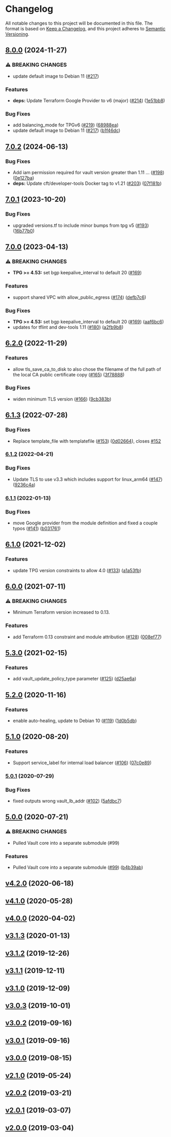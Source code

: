 # Changelog
All notable changes to this project will be documented in this file.
The format is based on
[Keep a Changelog](https://keepachangelog.com/en/1.0.0/),
and this project adheres to
[Semantic Versioning](https://semver.org/spec/v2.0.0.html).


## [8.0.0](https://github.com/terraform-google-modules/terraform-google-vault/compare/v7.0.2...v8.0.0) (2024-11-27)


### ⚠ BREAKING CHANGES

* update default image to Debian 11 ([#217](https://github.com/terraform-google-modules/terraform-google-vault/issues/217))

### Features

* **deps:** Update Terraform Google Provider to v6 (major) ([#214](https://github.com/terraform-google-modules/terraform-google-vault/issues/214)) ([1e51bb8](https://github.com/terraform-google-modules/terraform-google-vault/commit/1e51bb8eedce371d5840e126789e769df9efeefe))


### Bug Fixes

* add balancing_mode for TPGv6 ([#219](https://github.com/terraform-google-modules/terraform-google-vault/issues/219)) ([68988ea](https://github.com/terraform-google-modules/terraform-google-vault/commit/68988eac4d2a84309056faf53e8c316bed257bc1))
* update default image to Debian 11 ([#217](https://github.com/terraform-google-modules/terraform-google-vault/issues/217)) ([b1f46dc](https://github.com/terraform-google-modules/terraform-google-vault/commit/b1f46dce74542d558d2805a726c059251b4ee235))

## [7.0.2](https://github.com/terraform-google-modules/terraform-google-vault/compare/v7.0.1...v7.0.2) (2024-06-13)


### Bug Fixes

* Add iam permission required for vault version greater than 1.11 … ([#198](https://github.com/terraform-google-modules/terraform-google-vault/issues/198)) ([0e127ba](https://github.com/terraform-google-modules/terraform-google-vault/commit/0e127baaac6ecf3ef84b46ef8669380f3292ff26))
* **deps:** Update cft/developer-tools Docker tag to v1.21 ([#203](https://github.com/terraform-google-modules/terraform-google-vault/issues/203)) ([07f181b](https://github.com/terraform-google-modules/terraform-google-vault/commit/07f181bd7656a8fc34cd3a51086b3f807456148e))

## [7.0.1](https://github.com/terraform-google-modules/terraform-google-vault/compare/v7.0.0...v7.0.1) (2023-10-20)


### Bug Fixes

* upgraded versions.tf to include minor bumps from tpg v5 ([#193](https://github.com/terraform-google-modules/terraform-google-vault/issues/193)) ([16b77b0](https://github.com/terraform-google-modules/terraform-google-vault/commit/16b77b0f3c8dcb24d5877371d0aa37f7b7ffed61))

## [7.0.0](https://github.com/terraform-google-modules/terraform-google-vault/compare/v6.2.0...v7.0.0) (2023-04-13)


### ⚠ BREAKING CHANGES

* **TPG >= 4.53:** set bgp keepalive_interval to default 20 ([#169](https://github.com/terraform-google-modules/terraform-google-vault/issues/169))

### Features

* support shared VPC with allow_public_egress ([#174](https://github.com/terraform-google-modules/terraform-google-vault/issues/174)) ([defb7c6](https://github.com/terraform-google-modules/terraform-google-vault/commit/defb7c6f8df48150c2c999d4dda493a9371c56ae))


### Bug Fixes

* **TPG >= 4.53:** set bgp keepalive_interval to default 20 ([#169](https://github.com/terraform-google-modules/terraform-google-vault/issues/169)) ([aaf6bc6](https://github.com/terraform-google-modules/terraform-google-vault/commit/aaf6bc65a4b9e5ef9d2765157f08e2ed015d1e60))
* updates for tflint and dev-tools 1.11 ([#180](https://github.com/terraform-google-modules/terraform-google-vault/issues/180)) ([a2fb9b8](https://github.com/terraform-google-modules/terraform-google-vault/commit/a2fb9b8ade379bbd57488dde263203c8ce623345))

## [6.2.0](https://github.com/terraform-google-modules/terraform-google-vault/compare/v6.1.3...v6.2.0) (2022-11-29)


### Features

* allow tls_save_ca_to_disk to also chose the filename of the full path of the local CA public certificate copy ([#165](https://github.com/terraform-google-modules/terraform-google-vault/issues/165)) ([3f78888](https://github.com/terraform-google-modules/terraform-google-vault/commit/3f78888082b05e6aa0bd2326d03d40851b3c46fb))


### Bug Fixes

* widen minimum TLS version ([#166](https://github.com/terraform-google-modules/terraform-google-vault/issues/166)) ([9cb383b](https://github.com/terraform-google-modules/terraform-google-vault/commit/9cb383ba74cbfe8c5dcefe73270a73f7cffbea80))

## [6.1.3](https://github.com/terraform-google-modules/terraform-google-vault/compare/v6.1.2...v6.1.3) (2022-07-28)


### Bug Fixes

* Replace template_file with templatefile ([#153](https://github.com/terraform-google-modules/terraform-google-vault/issues/153)) ([0d02664](https://github.com/terraform-google-modules/terraform-google-vault/commit/0d02664d837b872fb5dd39dfa2f1144fb03fb7a3)), closes [#152](https://github.com/terraform-google-modules/terraform-google-vault/issues/152)

### [6.1.2](https://github.com/terraform-google-modules/terraform-google-vault/compare/v6.1.1...v6.1.2) (2022-04-21)


### Bug Fixes

* Update TLS to use v3.3 which includes support for linux_arm64 ([#147](https://github.com/terraform-google-modules/terraform-google-vault/issues/147)) ([9236c4a](https://github.com/terraform-google-modules/terraform-google-vault/commit/9236c4ae01a99617053a9e0bb8cc47df30ee1544))

### [6.1.1](https://github.com/terraform-google-modules/terraform-google-vault/compare/v6.1.0...v6.1.1) (2022-01-13)


### Bug Fixes

* move Google provider from the module definition and fixed a couple typos ([#141](https://github.com/terraform-google-modules/terraform-google-vault/issues/141)) ([b031761](https://github.com/terraform-google-modules/terraform-google-vault/commit/b031761253aaac5b2b21f55ff05b06615d73f06e))

## [6.1.0](https://www.github.com/terraform-google-modules/terraform-google-vault/compare/v6.0.0...v6.1.0) (2021-12-02)


### Features

* update TPG version constraints to allow 4.0 ([#133](https://www.github.com/terraform-google-modules/terraform-google-vault/issues/133)) ([a1a53fb](https://www.github.com/terraform-google-modules/terraform-google-vault/commit/a1a53fbc1de2f0598c035b425751998169553e48))

## [6.0.0](https://www.github.com/terraform-google-modules/terraform-google-vault/compare/v5.3.0...v6.0.0) (2021-07-11)


### ⚠ BREAKING CHANGES

* Minimum Terraform version increased to 0.13.

### Features

* add Terraform 0.13 constraint and module attribution ([#128](https://www.github.com/terraform-google-modules/terraform-google-vault/issues/128)) ([008ef77](https://www.github.com/terraform-google-modules/terraform-google-vault/commit/008ef77fe09d1e6cf31f565ef91bdec86f7e671f))

## [5.3.0](https://www.github.com/terraform-google-modules/terraform-google-vault/compare/v5.2.0...v5.3.0) (2021-02-15)


### Features

* add vault_update_policy_type parameter ([#125](https://www.github.com/terraform-google-modules/terraform-google-vault/issues/125)) ([d25ae6a](https://www.github.com/terraform-google-modules/terraform-google-vault/commit/d25ae6a1ab8f4f1c64acfe1af198663ea17b5a12))

## [5.2.0](https://www.github.com/terraform-google-modules/terraform-google-vault/compare/v5.1.0...v5.2.0) (2020-11-16)


### Features

* enable auto-healing, update to Debian 10 ([#119](https://www.github.com/terraform-google-modules/terraform-google-vault/issues/119)) ([1d0b5db](https://www.github.com/terraform-google-modules/terraform-google-vault/commit/1d0b5db7f310dc6a47af3130a97e5373d9cdaddf))

## [5.1.0](https://www.github.com/terraform-google-modules/terraform-google-vault/compare/v5.0.1...v5.1.0) (2020-08-20)


### Features

* Support service_label for internal load balancer ([#106](https://www.github.com/terraform-google-modules/terraform-google-vault/issues/106)) ([07c0e89](https://www.github.com/terraform-google-modules/terraform-google-vault/commit/07c0e896181ddf68fa22d646447932bd938569af))

### [5.0.1](https://www.github.com/terraform-google-modules/terraform-google-vault/compare/v5.0.0...v5.0.1) (2020-07-29)


### Bug Fixes

* fixed outputs wrong vault_lb_addr ([#102](https://www.github.com/terraform-google-modules/terraform-google-vault/issues/102)) ([5afdbc7](https://www.github.com/terraform-google-modules/terraform-google-vault/commit/5afdbc785b54c567f4180c75fce0874ff6700004))

## [5.0.0](https://www.github.com/terraform-google-modules/terraform-google-vault/compare/4.2.0...v5.0.0) (2020-07-21)


### ⚠ BREAKING CHANGES

* Pulled Vault core into a separate submodule (#99)

### Features

* Pulled Vault core into a separate submodule ([#99](https://www.github.com/terraform-google-modules/terraform-google-vault/issues/99)) ([b4b39ab](https://www.github.com/terraform-google-modules/terraform-google-vault/commit/b4b39ab4ebf69dfdb3479c3da321808d767981ce))

## [v4.2.0](https://www.github.com/terraform-google-modules/terraform-google-vault/compare/4.1.0...4.2.0) (2020-06-18)

## [v4.1.0](https://www.github.com/terraform-google-modules/terraform-google-vault/compare/4.0.0...4.1.0) (2020-05-28)

## [v4.0.0](https://www.github.com/terraform-google-modules/terraform-google-vault/compare/3.1.3...4.0.0) (2020-04-02)

## [v3.1.3](https://www.github.com/terraform-google-modules/terraform-google-vault/compare/3.1.2...3.1.3) (2020-01-13)

## [v3.1.2](https://www.github.com/terraform-google-modules/terraform-google-vault/compare/3.1.1...3.1.2) (2019-12-26)

## [v3.1.1](https://www.github.com/terraform-google-modules/terraform-google-vault/compare/3.1.0...3.1.1) (2019-12-11)

## [v3.1.0](https://www.github.com/terraform-google-modules/terraform-google-vault/compare/3.0.3...3.1.0) (2019-12-09)

## [v3.0.3](https://www.github.com/terraform-google-modules/terraform-google-vault/compare/3.0.2...3.0.3) (2019-10-01)

## [v3.0.2](https://www.github.com/terraform-google-modules/terraform-google-vault/compare/3.0.1...3.0.2) (2019-09-16)

## [v3.0.1](https://www.github.com/terraform-google-modules/terraform-google-vault/compare/3.0.0...3.0.1) (2019-09-16)

## [v3.0.0](https://www.github.com/terraform-google-modules/terraform-google-vault/compare/2.1.0...3.0.0) (2019-08-15)

## [v2.1.0](https://www.github.com/terraform-google-modules/terraform-google-vault/compare/2.0.2...2.1.0) (2019-05-24)

## [v2.0.2](https://www.github.com/terraform-google-modules/terraform-google-vault/compare/2.0.1...2.0.2) (2019-03-21)

## [v2.0.1](https://www.github.com/terraform-google-modules/terraform-google-vault/compare/2.0.0...2.0.1) (2019-03-07)

## [v2.0.0](https://www.github.com/terraform-google-modules/terraform-google-vault/compare/1.0.0...2.0.0) (2019-03-04)
